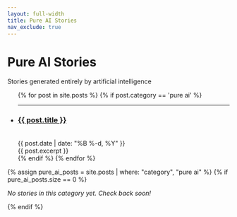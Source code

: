 ```yaml
---
layout: full-width
title: Pure AI Stories
nav_exclude: true
---
```


<h1 class="content-listing-header sans">Pure AI Stories</h1>
<p class="subtitle">Stories generated entirely by artificial intelligence</p>

<ul class="content-listing">
  {% for post in site.posts %}
    {% if post.category == 'pure ai' %}
      <li class="listing">
        <hr class="slender">
        <a href="{{ post.url | prepend: site.baseurl }}"><h3 class="contrast">{{ post.title }}</h3></a>
        <br><span class="smaller">{{ post.date | date: "%B %-d, %Y" }}</span><br/>
        <div>{{ post.excerpt }}</div>
      </li>
    {% endif %}
  {% endfor %}
</ul>

{% assign pure_ai_posts = site.posts | where: "category", "pure ai" %}
{% if pure_ai_posts.size == 0 %}
<p><em>No stories in this category yet. Check back soon!</em></p>
{% endif %} 